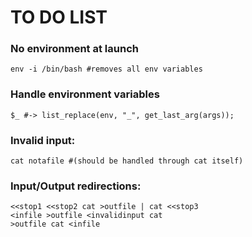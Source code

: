 # TO DO LIST

### No environment at launch
	env -i /bin/bash #removes all env variables

### Handle environment variables
	$_ #-> list_replace(env, "_", get_last_arg(args));

### Invalid input:
	cat notafile #(should be handled through cat itself) 

### Input/Output redirections: 
	<<stop1 <<stop2 cat >outfile | cat <<stop3
	<infile >outfile <invalidinput cat
	>outfile cat <infile




